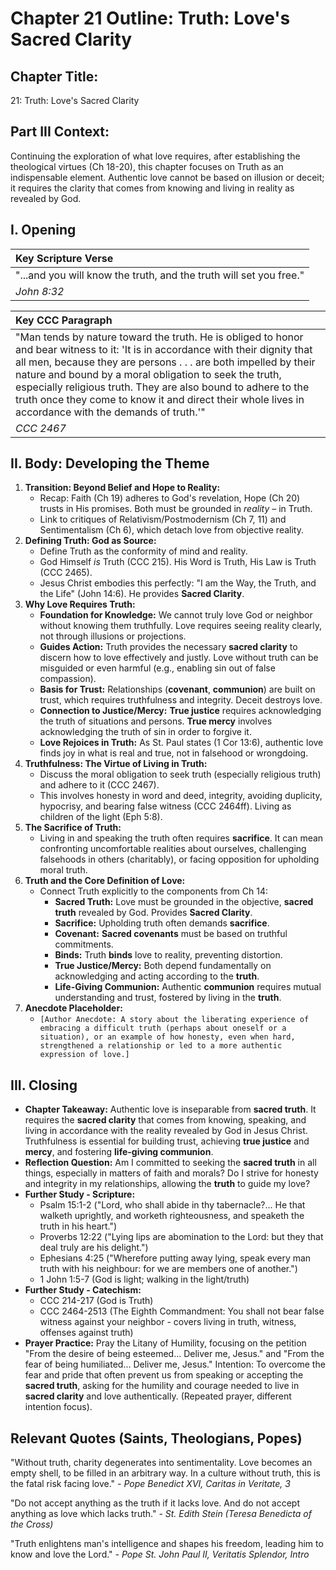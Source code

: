 # Chapter 21 Outline: Truth: Love's Sacred Clarity

## Chapter Title:
21: Truth: Love's Sacred Clarity

## Part III Context:
Continuing the exploration of what love requires, after establishing the theological virtues (Ch 18-20), this chapter focuses on Truth as an indispensable element. Authentic love cannot be based on illusion or deceit; it requires the clarity that comes from knowing and living in reality as revealed by God.

## I. Opening

| Key Scripture Verse                                            |
| :------------------------------------------------------------- |
| "...and you will know the truth, and the truth will set you free." |
| *John 8:32*                                                    |

| Key CCC Paragraph                                                                                                                                                                                                                                                                                                                                                                                                                   |
| :---------------------------------------------------------------------------------------------------------------------------------------------------------------------------------------------------------------------------------------------------------------------------------------------------------------------------------------------------------------------------------------------------------------------------------- |
| "Man tends by nature toward the truth. He is obliged to honor and bear witness to it: 'It is in accordance with their dignity that all men, because they are persons . . . are both impelled by their nature and bound by a moral obligation to seek the truth, especially religious truth. They are also bound to adhere to the truth once they come to know it and direct their whole lives in accordance with the demands of truth.'" |
| *CCC 2467*                                                                                                                                                                                                                                                                                                                                                                                                                          |

## II. Body: Developing the Theme

1.  **Transition: Beyond Belief and Hope to Reality:**
    *   Recap: Faith (Ch 19) adheres to God's revelation, Hope (Ch 20) trusts in His promises. Both must be grounded in *reality* – in Truth.
    *   Link to critiques of Relativism/Postmodernism (Ch 7, 11) and Sentimentalism (Ch 6), which detach love from objective reality.
2.  **Defining Truth: God as Source:**
    *   Define Truth as the conformity of mind and reality.
    *   God Himself *is* Truth (CCC 215). His Word is Truth, His Law is Truth (CCC 2465).
    *   Jesus Christ embodies this perfectly: "I am the Way, the Truth, and the Life" (John 14:6). He provides **Sacred Clarity**.
3.  **Why Love Requires Truth:**
    *   **Foundation for Knowledge:** We cannot truly love God or neighbor without knowing them truthfully. Love requires seeing reality clearly, not through illusions or projections.
    *   **Guides Action:** Truth provides the necessary **sacred clarity** to discern how to love effectively and justly. Love without truth can be misguided or even harmful (e.g., enabling sin out of false compassion).
    *   **Basis for Trust:** Relationships (**covenant**, **communion**) are built on trust, which requires truthfulness and integrity. Deceit destroys love.
    *   **Connection to Justice/Mercy:** **True justice** requires acknowledging the truth of situations and persons. **True mercy** involves acknowledging the truth of sin in order to forgive it.
    *   **Love Rejoices in Truth:** As St. Paul states (1 Cor 13:6), authentic love finds joy in what is real and true, not in falsehood or wrongdoing.
4.  **Truthfulness: The Virtue of Living in Truth:**
    *   Discuss the moral obligation to seek truth (especially religious truth) and adhere to it (CCC 2467).
    *   This involves honesty in word and deed, integrity, avoiding duplicity, hypocrisy, and bearing false witness (CCC 2464ff). Living as children of the light (Eph 5:8).
5.  **The Sacrifice of Truth:**
    *   Living in and speaking the truth often requires **sacrifice**. It can mean confronting uncomfortable realities about ourselves, challenging falsehoods in others (charitably), or facing opposition for upholding moral truth.
6.  **Truth and the Core Definition of Love:**
    *   Connect Truth explicitly to the components from Ch 14:
        *   **Sacred Truth:** Love must be grounded in the objective, **sacred truth** revealed by God. Provides **Sacred Clarity**.
        *   **Sacrifice:** Upholding truth often demands **sacrifice**.
        *   **Covenant:** **Sacred covenants** must be based on truthful commitments.
        *   **Binds:** Truth **binds** love to reality, preventing distortion.
        *   **True Justice/Mercy:** Both depend fundamentally on acknowledging and acting according to the **truth**.
        *   **Life-Giving Communion:** Authentic **communion** requires mutual understanding and trust, fostered by living in the **truth**.
7.  **Anecdote Placeholder:**
    *   `[Author Anecdote: A story about the liberating experience of embracing a difficult truth (perhaps about oneself or a situation), or an example of how honesty, even when hard, strengthened a relationship or led to a more authentic expression of love.]`

## III. Closing

*   **Chapter Takeaway:** Authentic love is inseparable from **sacred truth**. It requires the **sacred clarity** that comes from knowing, speaking, and living in accordance with the reality revealed by God in Jesus Christ. Truthfulness is essential for building trust, achieving **true justice** and **mercy**, and fostering **life-giving communion**.
*   **Reflection Question:** Am I committed to seeking the **sacred truth** in all things, especially in matters of faith and morals? Do I strive for honesty and integrity in my relationships, allowing the **truth** to guide my love?
*   **Further Study - Scripture:**
    *   Psalm 15:1-2 ("Lord, who shall abide in thy tabernacle?... He that walketh uprightly, and worketh righteousness, and speaketh the truth in his heart.")
    *   Proverbs 12:22 ("Lying lips are abomination to the Lord: but they that deal truly are his delight.")
    *   Ephesians 4:25 ("Wherefore putting away lying, speak every man truth with his neighbour: for we are members one of another.")
    *   1 John 1:5-7 (God is light; walking in the light/truth)
*   **Further Study - Catechism:**
    *   CCC 214-217 (God is Truth)
    *   CCC 2464-2513 (The Eighth Commandment: You shall not bear false witness against your neighbor - covers living in truth, witness, offenses against truth)
*   **Prayer Practice:** Pray the Litany of Humility, focusing on the petition "From the desire of being esteemed... Deliver me, Jesus." and "From the fear of being humiliated... Deliver me, Jesus." Intention: To overcome the fear and pride that often prevent us from speaking or accepting the **sacred truth**, asking for the humility and courage needed to live in **sacred clarity** and love authentically. (Repeated prayer, different intention focus).

## Relevant Quotes (Saints, Theologians, Popes)

"Without truth, charity degenerates into sentimentality. Love becomes an empty shell, to be filled in an arbitrary way. In a culture without truth, this is the fatal risk facing love."
*- Pope Benedict XVI, Caritas in Veritate, 3*

"Do not accept anything as the truth if it lacks love. And do not accept anything as love which lacks truth."
*- St. Edith Stein (Teresa Benedicta of the Cross)*

"Truth enlightens man's intelligence and shapes his freedom, leading him to know and love the Lord."
*- Pope St. John Paul II, Veritatis Splendor, Intro*
